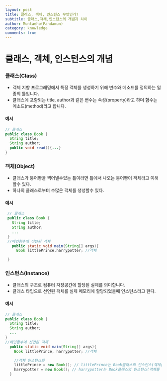 ```yaml
---
layout: post
title: 클래스, 객체, 인스턴스 무엇인가?
subtitle: 클래스,객체,인스턴스의 개념과 차이
author: Muntaeho(Pandamun)
category: knowledge
comments: true
---
```


# 클래스, 객체, 인스턴스의 개념

### 클래스(Class)
 - 객체 지향 프로그래밍에서 특정 객체를 생성하기 위해 변수와 메소드를 정의하는 일종의 틀입니다.
 - 클래스에 포함되는 title, author과 같은 변수는 속성(property)라고 하며 함수는 메소드(method)라고 합니다.

#### 예시

~~~java
// 클래스
public class Book {
  String title;
  String author;
  public void read(){...}
}
~~~


### 객체(Object)
 - 클래스가 붕어빵을 찍어낼수있는 틀이라면 틀에서 나오는 붕어빵이 객체라고 이해할수 있다.
 - 하나의 클래스로부터 수많은 객체를 생성할수 있다.

#### 예시

~~~java
 // 클래스
 public class Book {
   String title;
   String author;
   ...
 }
 //메인함수에 선언된 객체
   public static void main(String[] args){
     Book littlePrince,harrypotter; //객체

 }
~~~

### 인스턴스(Instance)
 - 클래스의 구조로 컴퓨터 저장공간에 할당된 실체를 의미합니다.
 - 클래스 타입으로 선언된 객체를 실제 메모리에 할당되었을때 인스턴스라고 한다.

#### 예시

 ~~~java
 // 클래스
 public class Book {
   String title;
   String author;
   ...
 }
 //메인함수에 선언된 객체
   public static void main(String[] args){
     Book littlePrince, harrypotter; //객체

     //객체 인스턴스화
     littlePrince = new Book(); // littlePrince는 Book클래스의 인스턴스(객체를 메모리에 할당)
     harrypotter = new Book(); // harrypotter는 Book클래스의 인스턴스(객체를 메모리에 할당)
   }
 ~~~
